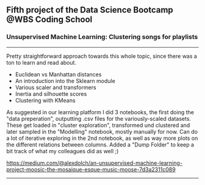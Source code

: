 ## Fifth project of the Data Science Bootcamp @WBS Coding School
### Unsupervised Machine Learning: Clustering songs for playlists

---  

Pretty straightforward approach towards this whole topic, since there was a ton to learn and read about.
* Euclidean vs Manhattan distances
* An introduction into the Sklearn module
* Various scaler and transformers
* Inertia and silhouette scores
* Clustering with KMeans  


As suggested in our learning platform I did 3 notebooks, the first doing the "data preperation", outputting .csv files for the variously-scaled datasets.
These get loaded in "cluster exploration", transformed und clustered and later sampled in the "Modelling" notebook, mostly manually for now.
Can do a lot of iterative exploring in the 2nd notebook, as well as way more plots on the different relations between columns.
Added a "Dump Folder" to keep a bit track of what my colleagues did as well ;)

https://medium.com/@alexdolch/an-unsupervised-machine-learning-project-moosic-the-mosaique-esque-music-moose-7d3a2311c089

---

